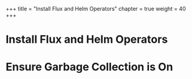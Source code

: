 +++
title = "Install Flux and Helm Operators"
chapter = true
weight = 40
+++

# Install Flux and Helm Operators

[//]: # (add content here)

# Ensure Garbage Collection is On

[//]: # (add content here)

